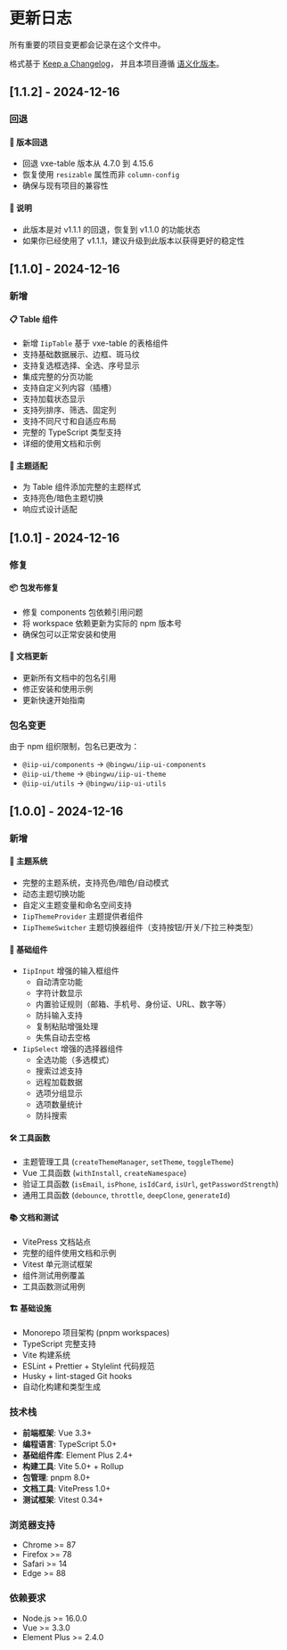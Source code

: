 # 更新日志

所有重要的项目变更都会记录在这个文件中。

格式基于 [Keep a Changelog](https://keepachangelog.com/zh-CN/1.0.0/)，
并且本项目遵循 [语义化版本](https://semver.org/lang/zh-CN/)。

## [1.1.2] - 2024-12-16

### 回退

#### 🔄 版本回退

- 回退 vxe-table 版本从 4.7.0 到 4.15.6
- 恢复使用 `resizable` 属性而非 `column-config`
- 确保与现有项目的兼容性

#### 📝 说明

- 此版本是对 v1.1.1 的回退，恢复到 v1.1.0 的功能状态
- 如果你已经使用了 v1.1.1，建议升级到此版本以获得更好的稳定性

## [1.1.0] - 2024-12-16

### 新增

#### 📋 Table 组件

- 新增 `IipTable` 基于 vxe-table 的表格组件
- 支持基础数据展示、边框、斑马纹
- 支持复选框选择、全选、序号显示
- 集成完整的分页功能
- 支持自定义列内容（插槽）
- 支持加载状态显示
- 支持列排序、筛选、固定列
- 支持不同尺寸和自适应布局
- 完整的 TypeScript 类型支持
- 详细的使用文档和示例

#### 🎨 主题适配

- 为 Table 组件添加完整的主题样式
- 支持亮色/暗色主题切换
- 响应式设计适配

## [1.0.1] - 2024-12-16

### 修复

#### 📦 包发布修复

- 修复 components 包依赖引用问题
- 将 workspace 依赖更新为实际的 npm 版本号
- 确保包可以正常安装和使用

#### 📝 文档更新

- 更新所有文档中的包名引用
- 修正安装和使用示例
- 更新快速开始指南

### 包名变更

由于 npm 组织限制，包名已更改为：

- `@iip-ui/components` → `@bingwu/iip-ui-components`
- `@iip-ui/theme` → `@bingwu/iip-ui-theme`
- `@iip-ui/utils` → `@bingwu/iip-ui-utils`

## [1.0.0] - 2024-12-16

### 新增

#### 🎨 主题系统

- 完整的主题系统，支持亮色/暗色/自动模式
- 动态主题切换功能
- 自定义主题变量和命名空间支持
- `IipThemeProvider` 主题提供者组件
- `IipThemeSwitcher` 主题切换器组件（支持按钮/开关/下拉三种类型）

#### 🧩 基础组件

- `IipInput` 增强的输入框组件
  - 自动清空功能
  - 字符计数显示
  - 内置验证规则（邮箱、手机号、身份证、URL、数字等）
  - 防抖输入支持
  - 复制粘贴增强处理
  - 失焦自动去空格
- `IipSelect` 增强的选择器组件
  - 全选功能（多选模式）
  - 搜索过滤支持
  - 远程加载数据
  - 选项分组显示
  - 选项数量统计
  - 防抖搜索

#### 🛠️ 工具函数

- 主题管理工具 (`createThemeManager`, `setTheme`, `toggleTheme`)
- Vue 工具函数 (`withInstall`, `createNamespace`)
- 验证工具函数 (`isEmail`, `isPhone`, `isIdCard`, `isUrl`, `getPasswordStrength`)
- 通用工具函数 (`debounce`, `throttle`, `deepClone`, `generateId`)

#### 📚 文档和测试

- VitePress 文档站点
- 完整的组件使用文档和示例
- Vitest 单元测试框架
- 组件测试用例覆盖
- 工具函数测试用例

#### 🏗️ 基础设施

- Monorepo 项目架构 (pnpm workspaces)
- TypeScript 完整支持
- Vite 构建系统
- ESLint + Prettier + Stylelint 代码规范
- Husky + lint-staged Git hooks
- 自动化构建和类型生成

### 技术栈

- **前端框架**: Vue 3.3+
- **编程语言**: TypeScript 5.0+
- **基础组件库**: Element Plus 2.4+
- **构建工具**: Vite 5.0+ + Rollup
- **包管理**: pnpm 8.0+
- **文档工具**: VitePress 1.0+
- **测试框架**: Vitest 0.34+

### 浏览器支持

- Chrome >= 87
- Firefox >= 78
- Safari >= 14
- Edge >= 88

### 依赖要求

- Node.js >= 16.0.0
- Vue >= 3.3.0
- Element Plus >= 2.4.0
